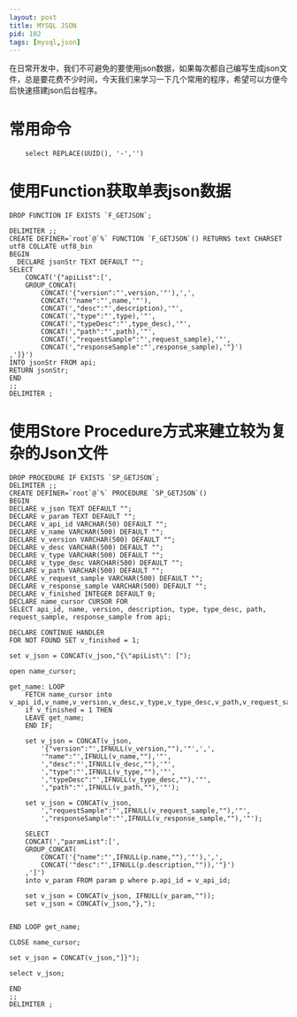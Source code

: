 ```yaml
---
layout: post
title: MYSQL JSON
pid: 102
tags: [mysql,json]
---
```


在日常开发中，我们不可避免的要使用json数据，如果每次都自己编写生成json文件，总是要花费不少时间，今天我们来学习一下几个常用的程序，希望可以方便今后快速搭建json后台程序。

# 常用命令

        select REPLACE(UUID(), '-','')


# 使用Function获取单表json数据
	
	DROP FUNCTION IF EXISTS `F_GETJSON`;
	
	DELIMITER ;;
	CREATE DEFINER=`root`@`%` FUNCTION `F_GETJSON`() RETURNS text CHARSET utf8 COLLATE utf8_bin
	BEGIN
	  DECLARE jsonStr TEXT DEFAULT "";
	SELECT
		CONCAT('{"apiList":[',
		GROUP_CONCAT(
			CONCAT('{"version":"',version,'"'),',',
			CONCAT('"name":"',name,'"'),
			CONCAT(',"desc":"',description),'"',
			CONCAT(',"type":"',type),'"',
			CONCAT(',"typeDesc":"',type_desc),'"',
			CONCAT(',"path":"',path),'"',
			CONCAT(',"requestSample":"',request_sample),'"',
			CONCAT(',"responseSample":"',response_sample),'"}')
	,']}')
	INTO jsonStr FROM api;
	RETURN jsonStr;
	END
	;;
	DELIMITER ;


# 使用Store Procedure方式来建立较为复杂的Json文件


	DROP PROCEDURE IF EXISTS `SP_GETJSON`;
	DELIMITER ;;
	CREATE DEFINER=`root`@`%` PROCEDURE `SP_GETJSON`()
	BEGIN
	DECLARE v_json TEXT DEFAULT "";
	DECLARE v_param TEXT DEFAULT "";
	DECLARE v_api_id VARCHAR(50) DEFAULT "";
	DECLARE v_name VARCHAR(500) DEFAULT "";
	DECLARE v_version VARCHAR(500) DEFAULT "";
	DECLARE v_desc VARCHAR(500) DEFAULT "";
	DECLARE v_type VARCHAR(500) DEFAULT "";
	DECLARE v_type_desc VARCHAR(500) DEFAULT "";
	DECLARE v_path VARCHAR(500) DEFAULT "";
	DECLARE v_request_sample VARCHAR(500) DEFAULT "";
	DECLARE v_response_sample VARCHAR(500) DEFAULT "";
	DECLARE v_finished INTEGER DEFAULT 0;
	DECLARE name_cursor CURSOR FOR 
	SELECT api_id, name, version, description, type, type_desc, path, request_sample, response_sample from api;

	DECLARE CONTINUE HANDLER 
	FOR NOT FOUND SET v_finished = 1;

	set v_json = CONCAT(v_json,"{\"apiList\": [");

	open name_cursor;

	get_name: LOOP
		FETCH name_cursor into v_api_id,v_name,v_version,v_desc,v_type,v_type_desc,v_path,v_request_sample,v_response_sample;
		if v_finished = 1 THEN
		LEAVE get_name;
		END IF;

		set v_json = CONCAT(v_json,
			'{"version":"',IFNULL(v_version,""),'"',',',
			'"name":"',IFNULL(v_name,""),'"',
			',"desc":"',IFNULL(v_desc,""),'"',
			',"type":"',IFNULL(v_type,""),'"',
			',"typeDesc":"',IFNULL(v_type_desc,""),'"',
			',"path":"',IFNULL(v_path,""),'"');

		set v_json = CONCAT(v_json,
			',"requestSample":"',IFNULL(v_request_sample,""),'"',
			',"responseSample":"',IFNULL(v_response_sample,""),'"');

		SELECT
		CONCAT(',"paramList":[',
		GROUP_CONCAT(
			CONCAT('{"name":"',IFNULL(p.name,""),'"'),',',
			CONCAT('"desc":"',IFNULL(p.description,"")),'"}')
		,']')
		into v_param FROM param p where p.api_id = v_api_id;

		set v_json = CONCAT(v_json, IFNULL(v_param,""));
		set v_json = CONCAT(v_json,"},");


	END LOOP get_name;

	CLOSE name_cursor;

	set v_json = CONCAT(v_json,"]}");

	select v_json;

	END
	;;
	DELIMITER ;
